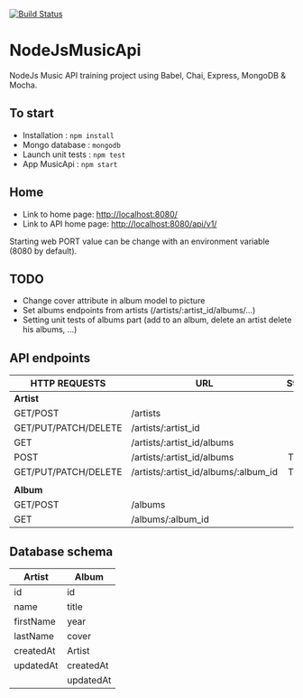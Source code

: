[![Build Status](https://travis-ci.org/LeGoffMael/NodeJsMusicApi.svg?branch=master)](https://travis-ci.org/LeGoffMael/NodeJsMusicApi)

# NodeJsMusicApi
NodeJs Music API training project using Babel, Chai, Express, MongoDB & Mocha.

## To start

 - Installation : `npm install`
 - Mongo database : `mongodb`
 - Launch unit tests : `npm test`
 - App MusicApi : `npm start`
 
## Home

 - Link to home page: [http://localhost:8080/](http://localhost:8080/)
 - Link to API home page: [http://localhost:8080/api/v1/](http://localhost:8080/api/v1/)
 
Starting web PORT value can be change with an environment variable (8080 by default).

## TODO

 - Change cover attribute in album model to picture
 - Set albums endpoints from artists (/artists/:artist_id/albums/...)
 - Setting unit tests of albums part (add to an album, delete an artist delete his albums, ...)

## API endpoints

| HTTP REQUESTS        | URL                                  | Status |
| ---                  | ---                                  | :---:  |
| **Artist** |
| GET/POST             | /artists                             | OK     |
| GET/PUT/PATCH/DELETE | /artists/:artist_id                  | OK     |
| GET                  | /artists/:artist_id/albums           | OK     |
| POST                 | /artists/:artist_id/albums           | TODO   |
| GET/PUT/PATCH/DELETE | /artists/:artist_id/albums/:album_id | TODO   |
||
| **Album** |
| GET/POST             | /albums                              | OK     |
| GET                  | /albums/:album_id                    | OK     |

## Database schema

| Artist    | Album     |
| ---       | ---       |
| id        | id        |
| name      | title     |
| firstName | year      |
| lastName  | cover     |
| createdAt | Artist    |
| updatedAt | createdAt |
|           | updatedAt |